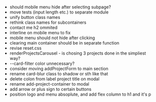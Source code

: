 - should mobile menu hide after selecting subpage?
- move tests (input length etc.) to separate module
- unify button class names
- rethink class names for subcontainers
- contact me h2 ommited
- interline on mobile menu to fix
- mobile menu should not hide after clicking
- clearing main container should be in separate function
- revise reset.css
- renderProjectsCarousel - is chosing 3 projects done in the simpliest way?
- --card-filter color unnecessary?
- consider moving addProjectForm to main section
- rename card-blur class to shadow or sth like that
- delete colon from label project title on modal
- rename add-project-container to modal
- add arrow or plus sign to certain buttons
- position logo and menu absoplute, and add flex column to h1 and it's p
